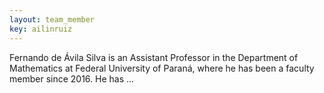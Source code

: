```yaml
---
layout: team_member
key: ailinruiz
---
```


Fernando de Ávila Silva is an Assistant Professor in the Department of Mathematics at
Federal University of Paraná, where he has been a faculty member since 2016.
He has ...

